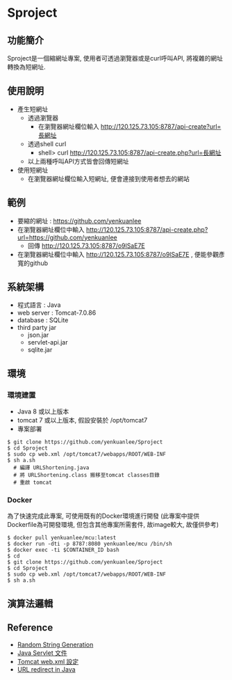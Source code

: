 # Sproject

## 功能簡介
Sproject是一個縮網址專案, 使用者可透過瀏覽器或是curl呼叫API, 將複雜的網址轉換為短網址. 

## 使用說明
- 產生短網址
  - 透過瀏覽器
    - 在瀏覽器網址欄位輸入 http://120.125.73.105:8787/api-create?url=長網址
  - 透過shell curl
    - shell> curl http://120.125.73.105:8787/api-create.php?url=長網址
  - 以上兩種呼叫API方式皆會回傳短網址
- 使用短網址
  - 在瀏覽器網址欄位輸入短網址, 便會連接到使用者想去的網站

## 範例
  - 要縮的網址 : https://github.com/yenkuanlee
  - 在瀏覽器網址欄位中輸入 http://120.125.73.105:8787/api-create.php?url=https://github.com/yenkuanlee
    - 回傳 http://120.125.73.105:8787/o9lSaE7E
  - 在瀏覽器網址欄位中輸入 http://120.125.73.105:8787/o9lSaE7E , 便能參觀彥寬的github

## 系統架構
  - 程式語言 : Java
  - web server : Tomcat-7.0.86
  - database : SQLite
  - third party jar
    - json.jar
    - servlet-api.jar
    - sqlite.jar

## 環境
### 環境建置
- Java 8 或以上版本
- tomcat 7 或以上版本, 假設安裝於 /opt/tomcat7
- 專案部署
```
$ git clone https://github.com/yenkuanlee/Sproject
$ cd Sproject
$ sudo cp web.xml /opt/tomcat7/webapps/ROOT/WEB-INF
$ sh a.sh
  # 編譯 URLShortening.java
  # 將 URLShortening.class 搬移至tomcat classes目錄
  # 重啟 tomcat
```
### Docker
為了快速完成此專案, 可使用既有的Docker環境進行開發 (此專案中提供Dockerfile為可開發環境, 但包含其他專案所需套件, 故image較大, 故僅供參考)
```
$ docker pull yenkuanlee/mcu:latest
$ docker run -dti -p 8787:8080 yenkuanlee/mcu /bin/sh
$ docker exec -ti $CONTAINER_ID bash
$ cd
$ git clone https://github.com/yenkuanlee/Sproject
$ cd Sproject
$ sudo cp web.xml /opt/tomcat7/webapps/ROOT/WEB-INF
$ sh a.sh
```
## 演算法邏輯

## Reference
- [Random String Generation](https://stackoverflow.com/questions/41107/how-to-generate-a-random-alpha-numeric-string)
- [Java Servlet 文件](https://tomcat.apache.org/tomcat-5.5-doc/servletapi/javax/servlet/http/HttpServletRequest.html)
- [Tomcat web.xml 設定](https://mail-archives.apache.org/mod_mbox/tomcat-users/200605.mbox/%3C446C4F87.3030901@joedog.org%3E)
- [URL redirect in Java](https://www.logicbig.com/tutorials/java-ee-tutorial/java-servlet/servlet-redirect.html)
